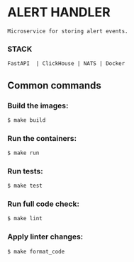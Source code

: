 # ALERT HANDLER
    Microservice for storing alert events.

### STACK
`FastAPI  | ClickHouse | NATS | Docker` 

## Common commands

### Build the images:
```bash
$ make build
```
### Run the containers:
```bash
$ make run
```
### Run tests:
```bash
$ make test
```
### Run full code check:
```bash
$ make lint
```
### Apply linter changes:
```bash
$ make format_code
```